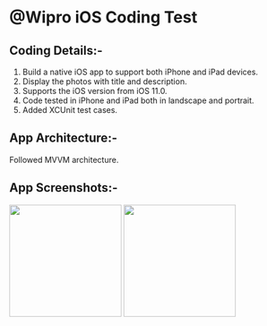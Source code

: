 # @Wipro iOS Coding Test 

## Coding Details:-
1. Build a native iOS app to support both iPhone and iPad devices.
2. Display the photos with title and description.
3. Supports the iOS version from iOS 11.0.
4. Code tested in iPhone and iPad both in landscape and portrait.
5. Added XCUnit test cases.

## App Architecture:-
Followed MVVM architecture.

## App Screenshots:-
<img src = "https://github.com/sankar9490/WiproCodingTest/blob/master/AppScreenshots/LaunchScreen.png" width="200"/>    <img src = "https://github.com/sankar9490/WiproCodingTest/blob/master/AppScreenshots/MainScreen.png" width="200"/>


